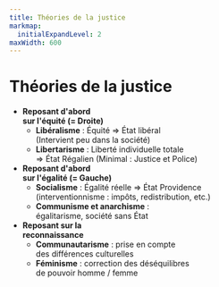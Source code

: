 ```yaml
---
title: Théories de la justice
markmap:
  initialExpandLevel: 2
maxWidth: 600
---
```

# **Théories de la justice**
- **Reposant d'abord <br>sur l'équité (= Droite)**
  - **Libéralisme** : Équité => État libéral <br> (Intervient peu dans la société)
  - **Libertarisme** : Liberté individuelle totale <br> => État Régalien (Minimal : Justice et Police) 
- **Reposant d'abord <br>sur l'égalité (= Gauche)**
  - **Socialisme** : Égalité réelle => État Providence <br> (interventionnisme : impôts, redistribution, etc.)
  - **Communisme et anarchisme** : <br> égalitarisme, société sans État
- **Reposant sur la <br>reconnaissance**
  - **Communautarisme** : prise en compte <br> des différences culturelles
  - **Féminisme** : correction des déséquilibres <br> de pouvoir homme / femme
